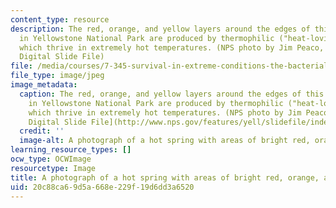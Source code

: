 ```yaml
---
content_type: resource
description: The red, orange, and yellow layers around the edges of this hot spring
  in Yellowstone National Park are produced by thermophilic ("heat-loving") bacteria,
  which thrive in extremely hot temperatures. (NPS photo by Jim Peaco, on Yellowstone
  Digital Slide File)
file: /media/courses/7-345-survival-in-extreme-conditions-the-bacterial-stress-response-fall-2010/20c88ca69d5a668e229f19d6dd3a6520_7-345f10-th.jpg
file_type: image/jpeg
image_metadata:
  caption: The red, orange, and yellow layers around the edges of this hot spring
    in Yellowstone National Park are produced by thermophilic ("heat-loving") bacteria,
    which thrive in extremely hot temperatures. (NPS photo by Jim Peaco, on [Yellowstone
    Digital Slide File](http://www.nps.gov/features/yell/slidefile/index.htm))
  credit: ''
  image-alt: A photograph of a hot spring with areas of bright red, orange, and yellow.
learning_resource_types: []
ocw_type: OCWImage
resourcetype: Image
title: A photograph of a hot spring with areas of bright red, orange, and yellow
uid: 20c88ca6-9d5a-668e-229f-19d6dd3a6520
---
```

